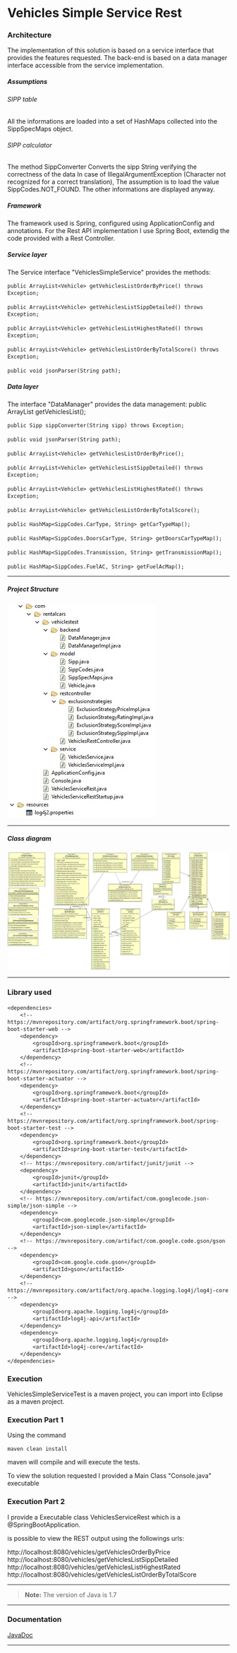 # Vehicles Simple Service Rest

###  Architecture
The implementation of this solution is based on a service interface that provides the features requested. The back-end is based on a data manager interface accessible from the service implementation. 

#####  Assumptions
###### SIPP table
All the informations are loaded into a set of HashMaps collected into the SippSpecMaps object.

###### SIPP calculator
The method SippConverter Converts the sipp String verifying the correctness of the data 
In case of IllegalArgumentException (Character not recognized for a correct translation), 
The assumption is to load the value SippCodes.NOT_FOUND. The other informations are displayed
anyway.

##### Framework
The framework used is Spring, configured using ApplicationConfig and annotations.
For the Rest API implementation I use Spring Boot, extendig the code provided with a Rest Controller.

##### Service layer
The Service interface "VehiclesSimpleService" provides the methods:

	public ArrayList<Vehicle> getVehiclesListOrderByPrice() throws Exception;
	
	public ArrayList<Vehicle> getVehiclesListSippDetailed() throws Exception;
	
	public ArrayList<Vehicle> getVehiclesListHighestRated() throws Exception;	
	
	public ArrayList<Vehicle> getVehiclesListOrderByTotalScore() throws Exception;
	
	public void jsonParser(String path);
	

##### Data layer
 The interface "DataManager" provides the data management:
	public ArrayList<Vehicle> getVehiclesList();

	public Sipp sippConverter(String sipp) throws Exception;

	public void jsonParser(String path);

	public ArrayList<Vehicle> getVehiclesListOrderByPrice();

	public ArrayList<Vehicle> getVehiclesListSippDetailed() throws Exception;

	public ArrayList<Vehicle> getVehiclesListHighestRated() throws Exception;	

	public ArrayList<Vehicle> getVehiclesListOrderByTotalScore();

	public HashMap<SippCodes.CarType, String> getCarTypeMap();

	public HashMap<SippCodes.DoorsCarType, String> getDoorsCarTypeMap();

	public HashMap<SippCodes.Transmission, String> getTransmissionMap();

	public HashMap<SippCodes.FuelAC, String> getFuelAcMap();

----------

##### Project Structure
![VehiclesSimpleServiceTest project structure](VehiclesSimpleServiceRest/doc/project-structure.jpg)

----------

##### Class diagram
![VehiclesSimpleServiceTest class diagram](VehiclesSimpleServiceRest/doc/class-diagram.jpg)

----------

###  Library used

	<dependencies>
		<!-- https://mvnrepository.com/artifact/org.springframework.boot/spring-boot-starter-web -->
		<dependency>
			<groupId>org.springframework.boot</groupId>
			<artifactId>spring-boot-starter-web</artifactId>
		</dependency>
		<!-- https://mvnrepository.com/artifact/org.springframework.boot/spring-boot-starter-actuator -->
		<dependency>
			<groupId>org.springframework.boot</groupId>
			<artifactId>spring-boot-starter-actuator</artifactId>
		</dependency>
		<!-- https://mvnrepository.com/artifact/org.springframework.boot/spring-boot-starter-test -->
		<dependency>
			<groupId>org.springframework.boot</groupId>
			<artifactId>spring-boot-starter-test</artifactId>
		</dependency>
		<!-- https://mvnrepository.com/artifact/junit/junit -->
		<dependency>
			<groupId>junit</groupId>
			<artifactId>junit</artifactId>
		</dependency>
		<!-- https://mvnrepository.com/artifact/com.googlecode.json-simple/json-simple -->
		<dependency>
			<groupId>com.googlecode.json-simple</groupId>
			<artifactId>json-simple</artifactId>
		</dependency>
		<!-- https://mvnrepository.com/artifact/com.google.code.gson/gson -->
		<dependency>
			<groupId>com.google.code.gson</groupId>
			<artifactId>gson</artifactId>
		</dependency>
		<!-- https://mvnrepository.com/artifact/org.apache.logging.log4j/log4j-core -->
		<dependency>
			<groupId>org.apache.logging.log4j</groupId>
			<artifactId>log4j-api</artifactId>
		</dependency>
		<dependency>
			<groupId>org.apache.logging.log4j</groupId>
			<artifactId>log4j-core</artifactId>
		</dependency>
	</dependencies>

###  Execution
VehiclesSimpleServiceTest is a maven project, you can import into Eclipse as a maven project.

###  Execution Part 1
Using the command
```
maven clean install
```
maven will compile and will execute the tests.

To view the solution requested I provided a Main Class "Console.java" executable 

###  Execution Part 2

I provide a Executable class VehiclesServiceRest which is a @SpringBootApplication.

is possible to view the REST output using the followings urls:

http://localhost:8080/vehicles/getVehiclesOrderByPrice
http://localhost:8080/vehicles/getVehiclesListSippDetailed
http://localhost:8080/vehicles/getVehiclesListHighestRated
http://localhost:8080/vehicles/getVehiclesListOrderByTotalScore

----------
> **Note:** The version of Java is 1.7 
----------

###  Documentation
[JavaDoc](https://github.com/fabriziozandonella/vehicles-simple-service-rest/tree/master/VehiclesSimpleServiceRest/doc) 

----------

